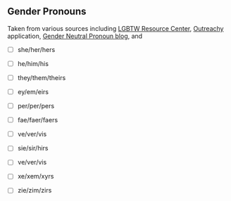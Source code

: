 ## Gender Pronouns
Taken from various sources including [LGBTW Resource Center](http://uwm.edu/lgbtrc/support/gender-pronouns/), [Outreachy](https://www.outreachy.org/) application, [Gender Neutral Pronoun blog](https://genderneutralpronoun.wordpress.com/tag/ze-and-zir/), and 

- [ ] she/her/hers
- [ ] he/him/his
- [ ] they/them/theirs
- [ ] ey/em/eirs
- [ ] per/per/pers
- [ ] fae/faer/faers
- [ ] ve/ver/vis
- [ ] sie/sir/hirs
- [ ] ve/ver/vis
- [ ] xe/xem/xyrs
- [ ] zie/zim/zirs

